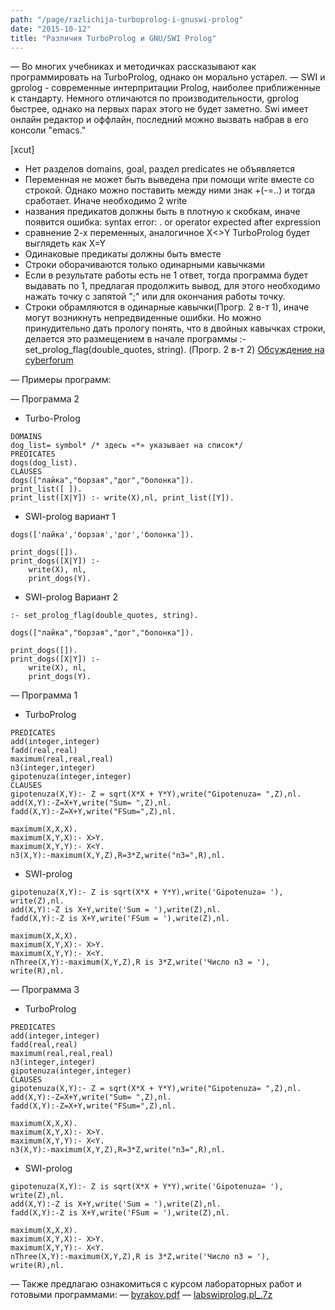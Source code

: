 ```yaml
---
path: "/page/razlichija-turboprolog-i-gnuswi-prolog"
date: "2015-10-12"
title: "Различия TurboProlog и GNU/SWI Prolog"
---
```

— Во многих учебниках и методичках рассказывают как программировать на TurboProlog, однако он морально устарел.
— SWI и gprolog - современные интерпритации Prolog, наиболее приближенные к стандарту. Немного отличаются по производительности, gprolog быстрее, однако на первых парах этого не будет заметно. Swi имеет онлайн редактор и оффлайн, последний можно вызвать набрав в его консоли "emacs."


[xcut]

* Нет разделов domains, goal, раздел predicates не объявляется
* Переменная не может быть выведена при помощи write вместе со строкой. Однако можно поставить между ними знак +(-=..) и тогда сработает. Иначе необходимо 2 write
* названия предикатов должны быть в плотную к скобкам, иначе появится ошибка:
syntax error: . or operator expected after expression
* сравнение 2-х переменных, аналогичное X<>Y TurboProlog будет выглядеть как X=Y
* Одинаковые предикаты должны быть вместе
* Строки оборачиваются только одинарными кавычками
* Если в результате работы есть не 1 ответ, тогда программа будет выдавать по 1, предлагая продолжить вывод, для этого необходимо нажать точку с запятой ";" или для окончания работы точку.
* Строки обрамляются в одинарные кавычки(Прогр. 2 в-т 1), иначе могут возникнуть непредвиденные ошибки. Но можно принудительно дать прологу понять, что в двойных кавычках строки, делается это размещением в начале программы :- set_prolog_flag(double_quotes, string). (Прогр. 2 в-т 2) <a href ="http://www.cyberforum.ru/prolog/thread1551889.html">Обсуждение на cyberforum</a>

— Примеры программ:

— Программа 2
*  Turbo-Prolog

```
DOMAINS
dog_list= symbol* /* здесь «*» указывает на список*/
PREDICATES
dogs(dog_list).
CLAUSES
dogs(["лайка","борзая","дог","болонка"]).
print_list([ ]).
print_list([X|Y]) :- write(X),nl, print_list([Y]).

```


*  SWI-prolog вариант 1

```
dogs(['лайка','борзая','дог','болонка']).
 
print_dogs([]).
print_dogs([X|Y]) :-
    write(X), nl,
    print_dogs(Y).

```


*  SWI-prolog Вариант 2

```
:- set_prolog_flag(double_quotes, string).
 
dogs(["лайка","борзая","дог","болонка"]).
 
print_dogs([]).
print_dogs([X|Y]) :-
    write(X), nl,
    print_dogs(Y).

```


— Программа 1
*  TurboProlog

```
PREDICATES
add(integer,integer)
fadd(real,real)
maximum(real,real,real)
n3(integer,integer)
gipotenuza(integer,integer)
CLAUSES
gipotenuza(X,Y):- Z = sqrt(X*X + Y*Y),write("Gipotenuza= ",Z),nl.
add(X,Y):-Z=X+Y,write("Sum= ",Z),nl.
fadd(X,Y):-Z=X+Y,write("FSum=",Z),nl.

maximum(X,X,X).
maximum(X,Y,X):- X>Y.
maximum(X,Y,Y):- X<Y.
n3(X,Y):-maximum(X,Y,Z),R=3*Z,write("n3=",R),nl.

```


*  SWI-prolog

```
gipotenuza(X,Y):- Z is sqrt(X*X + Y*Y),write('Gipotenuza= '),
write(Z),nl.
add(X,Y):-Z is X+Y,write('Sum = '),write(Z),nl.
fadd(X,Y):-Z is X+Y,write('FSum = '),write(Z),nl.

maximum(X,X,X).
maximum(X,Y,X):- X>Y.
maximum(X,Y,Y):- X<Y.
nThree(X,Y):-maximum(X,Y,Z),R is 3*Z,write('Число n3 = '), write(R),nl.

```




 <!-- nosimple -->
— Программа 3
*  TurboProlog

```
PREDICATES
add(integer,integer)
fadd(real,real)
maximum(real,real,real)
n3(integer,integer)
gipotenuza(integer,integer)
CLAUSES
gipotenuza(X,Y):- Z = sqrt(X*X + Y*Y),write("Gipotenuza= ",Z),nl.
add(X,Y):-Z=X+Y,write("Sum= ",Z),nl.
fadd(X,Y):-Z=X+Y,write("FSum=",Z),nl.

maximum(X,X,X).
maximum(X,Y,X):- X>Y.
maximum(X,Y,Y):- X<Y.
n3(X,Y):-maximum(X,Y,Z),R=3*Z,write("n3=",R),nl.

```


*  SWI-prolog

```
gipotenuza(X,Y):- Z is sqrt(X*X + Y*Y),write('Gipotenuza= '),
write(Z),nl.
add(X,Y):-Z is X+Y,write('Sum = '),write(Z),nl.
fadd(X,Y):-Z is X+Y,write('FSum = '),write(Z),nl.

maximum(X,X,X).
maximum(X,Y,X):- X>Y.
maximum(X,Y,Y):- X<Y.
nThree(X,Y):-maximum(X,Y,Z),R is 3*Z,write('Число n3 = '), write(R),nl.

```


 <!-- 
osimple -->
— Также предлагаю ознакомиться с курсом лабораторных работ и готовыми программами:
— <a title="byrakov.pdf" href="http://stud.ashcherbakov.ru/uploads/_pages/24/byrakov.pdf">byrakov.pdf</a>
— <a title="labswiprolog.pl_.7z" href="http://stud.ashcherbakov.ru/uploads/_pages/24/labswiprolog.pl_.7z">labswiprolog.pl_.7z</a>